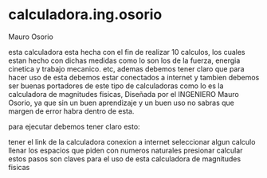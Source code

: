 # calculadora.ing.osorio

Mauro Osorio

esta calculadora esta hecha con el fin de realizar 10 calculos, los cuales estan hecho con dichas medidas como lo son los de la fuerza, energia cinetica y trabajo mecanico. etc, ademas debemos tener claro que para hacer uso de esta debemos estar conectados a internet y tambien debemos ser buenas portadores de este tipo de calculadoras como lo es la calculadora de magnitudes fisicas, Diseñada por el INGENIERO Mauro Osorio, ya que sin un buen aprendizaje y un buen uso no sabras que margen de error habra dentro de esta. 

para ejecutar debemos tener claro esto:

tener el link de la calculadora
conexion a internet 
seleccionar algun calculo
llenar los espacios que piden con numeros naturales
presionar calcular 
estos pasos son claves para el uso de esta calculadora de magnitudes fisicas 
